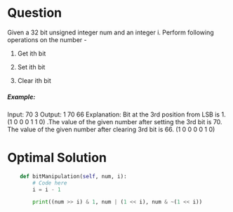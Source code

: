 # Question
Given a 32 bit unsigned integer num and an integer i. Perform following operations on the number - 

1. Get ith bit

2. Set ith bit

3. Clear ith bit

##### Example:
Input: 70 3
Output: 1 70 66
Explanation: Bit at the 3rd position from LSB is 1. (1 0 0 0 1 1 0) .The value of the given number after setting the 3rd bit is 70. The value of the given number after clearing 3rd bit is 66. (1 0 0 0 0 1 0)


# Optimal Solution

``` python
    def bitManipulation(self, num, i):
        # Code here
        i = i - 1 

        print((num >> i) & 1, num | (1 << i), num & ~(1 << i))
            
```

